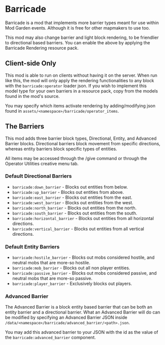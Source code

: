 # Barricade
Barricade is a mod that implements more barrier types meant for use within Mod Garden events. Although it is free for other mapmakers to use too.

This mod may also change barrier and light block rendering, to be friendlier to directional based barriers.
You can enable the above by applying the Barricade Rendering resource pack.

## Client-side Only
This mod is able to run on clients without having it on the server. When run like this, the mod will only apply the rendering functionalities to any block with the `barricade:operator` loader json.
If you wish to implement this model type for your own barriers in a resource pack, copy from the models found in the mod's source.

You may specify which items activate rendering by adding/modifying json found in `assets/<namespace>/barricade/operator_items`.

## The Barriers
This mod adds three barrier block types, Directional, Entity, and Advanced Barrier blocks.
Directional barriers block movement from specific directions, whereas entity barriers block specific types of entities.

All items may be accessed through the /give command or through the Operator Utilities creative menu tab.

### Default Directional Barriers
- `barricade:down_barrier` - Blocks out entities from below.
- `barricade:up_barrier` - Blocks out entities from above.
- `barricade:east_barrier` - Blocks out entities from the east.
- `barricade:west_barrier` - Blocks out entities from the west.
- `barricade:north_barrier` - Blocks out entities from the north.
- `barricade:south_barrier` - Blocks out entities from the south.
- `barricade:horizontal_barrier` - Blocks out entities from all horizontal directions.
- `barricade:vertical_barrier` - Blocks out entities from all vertical directions.

### Default Entity Barriers
- `barricade:hostile_barrier` - Blocks out mobs considered hostile, and neutral mobs that are more-so hostile.
- `barricade:mob_barrier` - Blocks out all non player entities.
- `barricade:passive_barrier` - Blocks out mobs considered passive, and neutral mobs that are more-so passive.
- `barricade:player_barrier` - Exclusively blocks out players.

### Advanced Barrier

The Advanced Barrier is a block entity based barrier that can be both an entity barrier and a directional barrier.
What an Advanced Barrier will do can be modified by specifying an Advanced Barrier JSON inside `/data/<namespace>/barricade/advanced_barrier/<path>.json`.

You may add this advanced barrier to your JSON with the id as the value of the `barricade:advanced_barrier` component.